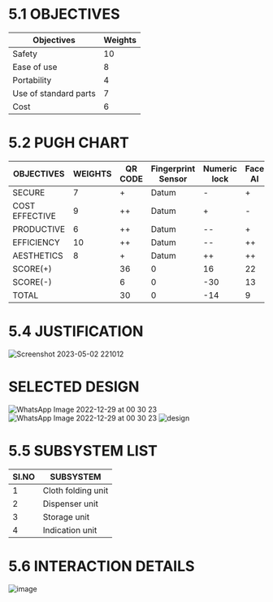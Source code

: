 # 5.1 OBJECTIVES
|Objectives| Weights|
|--------|-------|
|Safety| 10|
|Ease of use|8|
|Portability| 4|
|Use of standard parts|7|
|Cost|6|

# 5.2 PUGH CHART
|OBJECTIVES| WEIGHTS| QR CODE| Fingerprint Sensor |Numeric lock |Face AI|
|-------|-|----|----|----|----|
|SECURE| 7|+ | Datum|-|+ |
|COST EFFECTIVE| 9|++|Datum |+|-|
|PRODUCTIVE| 6|++| Datum|--|+|
|EFFICIENCY|10|++| Datum|--|++|
|AESTHETICS|8| +|  Datum|++|++|
|SCORE(+)| | 36| 0|16|22|
|SCORE(-)|  |6|0|-30|13|
|TOTAL| |30|0|-14|9|

# 5.4 JUSTIFICATION
![Screenshot 2023-05-02 221012](https://user-images.githubusercontent.com/130532643/235731397-80433f7e-cfff-4559-9c1c-3e3cbeec5a9c.png)





# SELECTED DESIGN
![WhatsApp Image 2022-12-29 at 00 30 23](https://user-images.githubusercontent.com/119282911/209860117-4e9ba1c8-8ecf-4ff8-aae7-8dcb20b071bc.jpg)
![WhatsApp Image 2022-12-29 at 00 30 23](https://user-images.githubusercontent.com/119282911/209860162-8d10cb24-9bdc-45a2-883b-99a3c8da5e80.jpg)
![design](https://user-images.githubusercontent.com/119282911/209471888-cbb7134b-20c5-4f6c-ab8a-ff8ec01b24a4.jpg)


# 5.5 SUBSYSTEM LIST
|SI.NO| SUBSYSTEM|
|-|-------|
|1| Cloth folding unit|
|2| Dispenser unit|
|3| Storage unit|
|4| Indication unit|

# 5.6 INTERACTION DETAILS
![image](https://user-images.githubusercontent.com/119282911/209508349-67b0b7d8-7bf7-4052-9abf-445fc622851c.png)